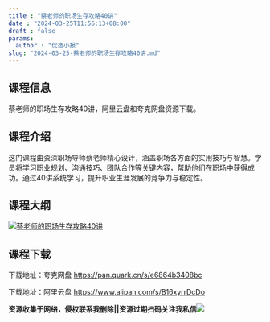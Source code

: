 ```yaml
---
title : "蔡老师的职场生存攻略40讲"
date : "2024-03-25T11:56:13+08:00"
draft : false
params:
  author : "优选小报"
slug: "2024-03-25-蔡老师的职场生存攻略40讲.md"
---
```


## 课程信息

蔡老师的职场生存攻略40讲，阿里云盘和夸克网盘资源下载。

## 课程介绍

这门课程由资深职场导师蔡老师精心设计，涵盖职场各方面的实用技巧与智慧。学员将学习职业规划、沟通技巧、团队合作等关键内容，帮助他们在职场中获得成功。通过40讲系统学习，提升职业生涯发展的竞争力与稳定性。

## 课程大纲

[![蔡老师的职场生存攻略40讲](//img7-1.zhekoulieshou.com/mmbiz_jpg/iaHBVewvSIbAjcr9g6TlCXSfiaDqkbzuEz1nnRkRQFeIJpiccaKIN42QE32VcPKKh9L0Z2ibhLdbWKMmaeKoibzY5kA/0)](//img7-1.zhekoulieshou.com/mmbiz_jpg/iaHBVewvSIbAjcr9g6TlCXSfiaDqkbzuEz1nnRkRQFeIJpiccaKIN42QE32VcPKKh9L0Z2ibhLdbWKMmaeKoibzY5kA/0)

## 课程下载

下载地址：夸克网盘 https://pan.quark.cn/s/e6864b3408bc

下载地址：阿里云盘 https://www.alipan.com/s/B16xyrrDcDo

**资源收集于网络，侵权联系我删除||资源过期扫码关注我私信**![](//img7-1.zhekoulieshou.com/mmbiz_jpg/iaHBVewvSIbAjcr9g6TlCXSfiaDqkbzuEzp207hVzPqT4YGQOAazQ1KNHCeACbia5Lzq4Ckwibe48iar1q7lgVP1o3w/640?wx_fmt=jpeg&from=appmsg)



